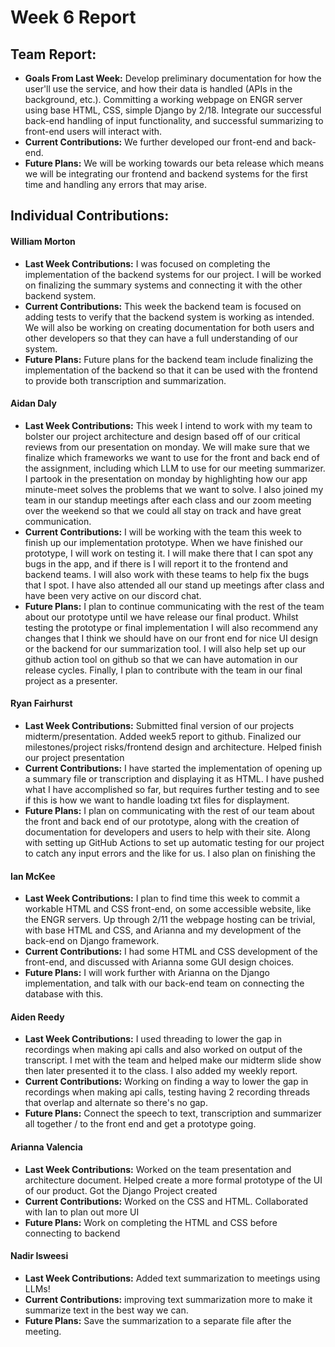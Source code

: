 # Week 6 Report

## Team Report:
- **Goals From Last Week:** Develop preliminary documentation for how the user'll use the service, and how their data is handled (APIs in the background, etc.). Committing a working webpage on ENGR server using base HTML, CSS, simple Django by 2/18. Integrate our successful back-end handling of input functionality, and successful summarizing to front-end users will interact with.
- **Current Contributions:** We further developed our front-end and back-end.
- **Future Plans:** We will be working towards our beta release which means we will be integrating our frontend and backend systems for the first time and handling any errors that may arise.

## Individual Contributions:
#### William Morton
- **Last Week Contributions:** I was focused on completing the implementation of the backend systems for our project. I will be worked on finalizing the summary systems and connecting it with the other backend system.
- **Current Contributions:** This week the backend team is focused on adding tests to verify that the backend system is working as intended. We will also be working on creating documentation for both users and other developers so that they can have a full understanding of our system. 
- **Future Plans:** Future plans for the backend team include finalizing the implementation of the backend so that it can be used with the frontend to provide both transcription and summarization. 

#### Aidan Daly
- **Last Week Contributions:** This week I intend to work with my team to bolster our project architecture and design based off of our critical reviews from our presentation on monday. We will make sure that we finalize which frameworks we want to use for the front and back end of the assignment, including which LLM to use for our meeting summarizer. I partook in the presentation on monday by highlighting how our app minute-meet solves the problems that we want to solve. I also joined my team in our standup meetings after each class and our zoom meeting over the weekend so that we could all stay on track and have great communication. 
- **Current Contributions:** I will be working with the team this week to finish up our implementation prototype. When we have finished our prototype, I will work on testing it. I will make there that I can spot any bugs in the app, and if there is I will report it to the frontend and backend teams. I will also work with these teams to help fix the bugs that I spot. I have also attended all our stand up meetings after class and have been very active on our discord chat. 
- **Future Plans:** I plan to continue communicating with the rest of the team about our prototype until we have release our final product. Whilst testing the prototype or final implementation I will also recommend any changes that I think we should have on our front end for nice UI design or the backend for our summarization tool. I will also help set up our github action tool on github so that we can have automation in our release cycles. Finally, I plan to contribute with the team in our final project as a presenter. 

#### Ryan Fairhurst
- **Last Week Contributions:** Submitted final version of our projects midterm/presentation. Added week5 report to github. Finalized our milestones/project risks/frontend design and architecture. Helped finish our project presentation
- **Current Contributions:** I have started the implementation of opening up a summary file or transcription and displaying it as HTML. I have pushed what I have accomplished so far, but requires further testing and to see if this is how we want to handle loading txt files for displayment.
- **Future Plans:** I plan on communicating with the rest of our team about the front and back end of our prototype, along with the creation of documentation for developers and users to help with their site. Along with setting up GitHub Actions to set up automatic testing for our project to catch any input errors and the like for us. I also plan on finishing the 

#### Ian McKee
- **Last Week Contributions:** I plan to find time this week to commit a workable HTML and CSS front-end, on some accessible website, like the ENGR servers. Up through 2/11 the webpage hosting can be trivial, with base HTML and CSS, and Arianna and my development of the back-end on Django framework.
- **Current Contributions:** I had some HTML and CSS development of the front-end, and discussed with Arianna some GUI design choices.
- **Future Plans:** I will work further with Arianna on the Django implementation, and talk with our back-end team on connecting the database with this.

#### Aiden Reedy
- **Last Week Contributions:**  I used threading to lower the gap in recordings when making api calls and also worked on output of the transcript. I met with the team and helped make our midterm slide show then later presented it to the class. I also added my weekly report.
- **Current Contributions:** Working on finding a way to lower the gap in recordings when making api calls, testing having 2 recording threads that overlap and alternate so there's no gap.
- **Future Plans:**  Connect the speech to text, transcription and summarizer all together / to the front end and get a prototype going.

#### Arianna Valencia
- **Last Week Contributions:** Worked on the team presentation and architecture document. Helped create a more formal prototype of the UI of our product. Got the Django Project created 
- **Current Contributions:** Worked on the CSS and HTML. Collaborated with Ian to plan out more UI
- **Future Plans:** Work on completing the HTML and CSS before connecting to backend 

#### Nadir Isweesi
- **Last Week Contributions:** Added text summarization to meetings using LLMs!
- **Current Contributions:**  improving text summarization more to make it summarize text in the best way we can.
- **Future Plans:** Save the summarization to a separate file after the meeting.

